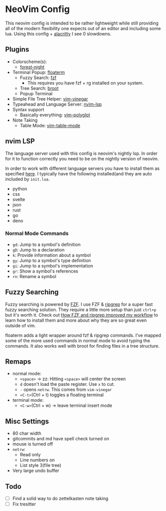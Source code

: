 # NeoVim Config

This neovim config is intended to be rather lightweight while still providing
all of the modern flexibility one expects out of an editor and including some lua.
Using this config + [alacritty](https://github.com/jwilm/alacritty) I see 0 slowdowns.


## Plugins
- Colorscheme(s): 
  - [forest-night](https://github.com/sainnhe/forest-night)
- Terminal Popup: [floaterm](https://github.com/voldikss/vim-floaterm)
  - Fuzzy Search: [fzf](https://github.com/junegunn/fzf)
    - This requires you have fzf + rg installed on your system.
  - Tree Search: [broot](https://dystroy.org/broot/)
  - Popup Terminal
- Simple File Tree Helper: [vim-vinegar](https://github.com/tpope/vim-vinegar)
- Typeahead and Language Server: [nvim-lsp](https://github.com/neovim/nvim-lspconfig)
- Syntax support
  - Basically everything: [vim-polyglot]()
- Note Taking
  - Table Mode: [vim-table-mode](https://github.com/dhruvasagar/vim-table-mode)

## nvim LSP

The language server used with this config is neovim's nightly lsp. In order for it to function
correctly you need to be on the nightly version of neovim.

In order to work with different language servers you have to install them as specified [here](https://github.com/neovim/nvim-lspconfig/blob/master/CONFIG.md). I typically have the following installed(and they are auto included by `init.lua`.

- python
- css
- svelte
- json
- rust
- go
- deno

### Normal Mode Commands
- `gd`: Jump to a symbol's definition
- `gD`: Jump to a declaration
- `k`:  Provide information about a symbol
- `gy`: Jump to a symbol's type definition
- `gi`: Jump to a symbol's implementation
- `gr`: Show a symbol's references
- `rn`: Rename a symbol

## Fuzzy Searching

Fuzzy searching is powered by [FZF](https://github.com/junegunn/fzf). I use FZF & [ripgrep](https://github.com/BurntSushi/ripgrep) for a super fast fuzzy
searching solution. They require a little more setup than just `ctrl+p` but it's worth it. Check out
[How FZF and ripgrep improved my workflow](https://medium.com/@sidneyliebrand/how-fzf-and-ripgrep-improved-my-workflow-61c7ca212861) to learn how to install them and more about why they are so great even outside of vim.

floaterm adds a light wrapper around fzf & ripgrep commands. I've mapped some of the more used commands in normal mode to avoid
typing the commands. It also works well with broot for finding files in a tree structure.

## Remaps

- normal mode:
  - `<space>` -> zz: Hitting `<space>` will center the screen
  - `d` doesn't load the paste register. Use `x` to cut.
  - `-` opens `netrw`. This comes from `vim-vinegar`
  - `<C-t>`(Ctrl + t) toggles a floating terminal
- terminal mode:
  - `<C-w>`(Ctrl + w) -> leave terminal insert mode

## Misc Settings
- 80 char width
- gitcommits and md have spell check turned on
- mouse is turned off
- `netrw`:
  - Read only
  - Line numbers on
  - List style 3(file tree)
- Very large undo buffer

## Todo
- [ ] Find a solid way to do zettelkasten note taking
- [ ] Fix tresitter
